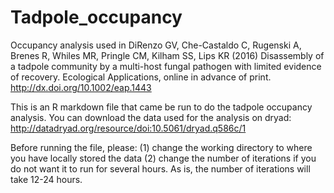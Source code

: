 # Tadpole_occupancy
Occupancy analysis used in DiRenzo GV, Che-Castaldo C, Rugenski A, Brenes R, Whiles MR, Pringle CM, Kilham SS, Lips KR (2016) Disassembly of a tadpole community by a multi-host fungal pathogen with limited evidence of recovery. Ecological Applications, online in advance of print. http://dx.doi.org/10.1002/eap.1443

This is an R markdown file that came be run to do the tadpole occupancy analysis.
You can download the data used for the analysis on dryad:
http://datadryad.org/resource/doi:10.5061/dryad.q586c/1

Before running the file, please:
  (1) change the working directory to where you have locally stored the data
  (2) change the number of iterations if you do not want it to run for several hours. As is, the number of iterations will take 12-24 hours.
